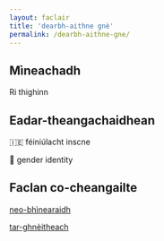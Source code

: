 ```yaml
---
layout: faclair
title: 'dearbh-aithne gnè'
permalink: /dearbh-aithne-gne/
---
```


## Mìneachadh

Ri thighinn

## Eadar-theangachaidhean

&#x1f1ee;&#x1f1ea; féiniúlacht inscne

&#x1f3f4;&#xe0067;&#xe0062;&#xe0065;&#xe006e;&#xe0067;&#xe007f; gender identity

## Faclan co-cheangailte

[neo-bhìnearaidh](https://faclair.lgbt/neo-bhinearaidh)

[tar-ghnèitheach](https://faclair.lgbt/tar-ghnèitheach)